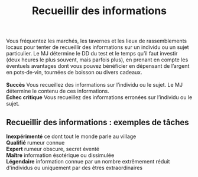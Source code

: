﻿---
# ATTENTION : Ne modifiez pas ce fichier
# Ce fichier est généré automatiquement par un script d'après les données du module Foundry VTT officiel et de sa traduction
title: Recueillir des informations
titleEn: Gather Information
id: plBGdZhqq5JBl1D8
group: actions
---
<p><span id="ctl00_MainContent_DetailedOutput">Vous fréquentez les marchés, les tavernes et les lieux de rassemblements locaux pour tenter de recueillir des informations sur un individu ou un sujet particulier. Le MJ détermine le DD du test et le temps qu’il faut investir (deux heures le plus souvent, mais parfois plus), en prenant en compte les éventuels avantages dont vous pouvez bénéficier en dépensant de l’argent en pots‑de‑vin, tournées de boisson ou divers cadeaux.<br><br><strong>Succès</strong> Vous recueillez des informations sur l’individu ou le sujet. Le MJ détermine le contenu de ces informations.<br><strong>Échec critique</strong> Vous recueillez des informations erronées sur l’individu ou le sujet.</span></p><h2 class="title">Recueillir des informations : exemples de tâches</h2><p><strong>Inexpérimenté</strong> ce dont tout le monde parle au village<br><strong>Qualifié</strong> rumeur connue<br><strong>Expert</strong> rumeur obscure, secret éventé<br><strong>Maître</strong> information ésotérique ou dissimulée<br><strong>Légendaire</strong> information connue par un nombre extrêmement réduit d'individus ou uniquement par des êtres extraordinaires&nbsp;</p>
